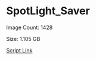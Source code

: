 # SpotLight_Saver

Image Count: 1428

Size: 1.105 GB

[Script Link](https://github.com/liuyal/Archive/blob/master/Python/Utilities/Miscellaneous/spotlight_saver.py)